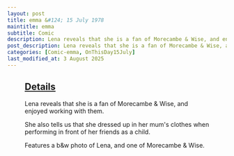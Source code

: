 ```yaml
---
layout: post
title: emma &#124; 15 July 1978
maintitle: emma
subtitle: Comic
description: Lena reveals that she is a fan of Morecambe & Wise, and enjoyed working with them. She also tells us that she dressed up in her mum's clothes when performing in front of her friends as a child. Features a b&w photo of Lena, and one of Morecambe & Wise.
post_description: Lena reveals that she is a fan of Morecambe & Wise, and enjoyed working with them. She also tells us that she dressed up in her mum's clothes when performing in front of her friends as a child. Features a b&w photo of Lena, and one of Morecambe & Wise.
categories: [Comic-emma, OnThisDay15July]
last_modified_at: 3 August 2025
---
```


<figure class="fig3">
<div class="CardLayout">
<div class="CardItem"><h2 id="infobox1" class="infobox"><a href="#infobox1">Details</a></h2>
<div class="CardItem split">
<p>Lena reveals that she is a fan of Morecambe & Wise, and enjoyed working with them.</p>
<p>She also tells us that she dressed up in her mum's clothes when performing in front of her friends as a child.</p>
<p>Features a b&w photo of Lena, and one of Morecambe & Wise.</p>
</div></div></div>
</figure>
